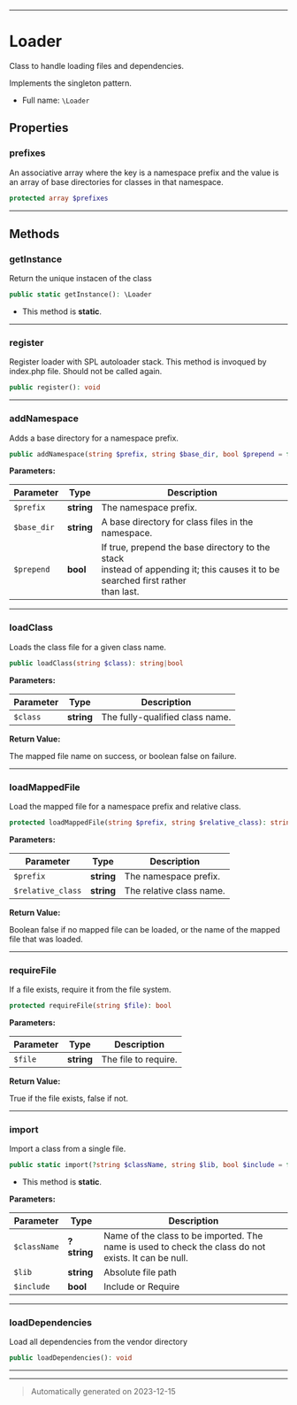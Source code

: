 ***

# Loader

Class to handle loading files and dependencies.

Implements the singleton pattern.

* Full name: `\Loader`



## Properties


### prefixes

An associative array where the key is a namespace prefix and the value
is an array of base directories for classes in that namespace.

```php
protected array $prefixes
```






***

## Methods


### getInstance

Return the unique instacen of the class

```php
public static getInstance(): \Loader
```



* This method is **static**.








***

### register

Register loader with SPL autoloader stack. This method is invoqued by index.php file. Should not be called again.

```php
public register(): void
```












***

### addNamespace

Adds a base directory for a namespace prefix.

```php
public addNamespace(string $prefix, string $base_dir, bool $prepend = false): void
```








**Parameters:**

| Parameter | Type | Description |
|-----------|------|-------------|
| `$prefix` | **string** | The namespace prefix. |
| `$base_dir` | **string** | A base directory for class files in the<br />namespace. |
| `$prepend` | **bool** | If true, prepend the base directory to the stack<br />instead of appending it; this causes it to be searched first rather<br />than last. |





***

### loadClass

Loads the class file for a given class name.

```php
public loadClass(string $class): string|bool
```








**Parameters:**

| Parameter | Type | Description |
|-----------|------|-------------|
| `$class` | **string** | The fully-qualified class name. |


**Return Value:**

The mapped file name on success, or boolean false on
failure.




***

### loadMappedFile

Load the mapped file for a namespace prefix and relative class.

```php
protected loadMappedFile(string $prefix, string $relative_class): string|bool
```








**Parameters:**

| Parameter | Type | Description |
|-----------|------|-------------|
| `$prefix` | **string** | The namespace prefix. |
| `$relative_class` | **string** | The relative class name. |


**Return Value:**

Boolean false if no mapped file can be loaded, or the
name of the mapped file that was loaded.




***

### requireFile

If a file exists, require it from the file system.

```php
protected requireFile(string $file): bool
```








**Parameters:**

| Parameter | Type | Description |
|-----------|------|-------------|
| `$file` | **string** | The file to require. |


**Return Value:**

True if the file exists, false if not.




***

### import

Import a class from a single file.

```php
public static import(?string $className, string $lib, bool $include = false): bool
```



* This method is **static**.




**Parameters:**

| Parameter | Type | Description |
|-----------|------|-------------|
| `$className` | **?string** | Name of the class to be imported. The name is used to check the class do not exists. It can be null. |
| `$lib` | **string** | Absolute file path |
| `$include` | **bool** | Include or Require |





***

### loadDependencies

Load all dependencies from the vendor directory

```php
public loadDependencies(): void
```












***


***
> Automatically generated on 2023-12-15
